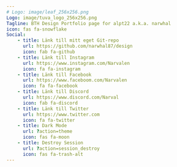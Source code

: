 ```yaml
---
# Logo: image/leaf_256x256.png
Logo: image/tuva_logo_256x256.png
Tagline: BTH Design Portfolio page for alpt22 a.k.a. narwhal
icon: fas fa-snowflake
Social:
    - title: Länk till mitt eget Git-repo
      url: https://github.com/narwhal87/design
      icon: fab fa-github
    - title: Länk till Instagram
      url: https://www.instagram.com/Narvalen
      icon: fa fa-instagram
    - title: Länk till Facebook
      url: https://www.faceboom.com/Narvalen
      icon: fa fa-facebook
    - title: Länk till Discord
      url: https://www.discord.com/Narval
      icon: fab fa-discord
    - title: Länk till Twitter
      url: https://www.twitter.com
      icon: fa fa-twitter
    - title: Dark Mode
      url: ?action=theme
      icon: fas fa-moon
    - title: Destroy Session
      url: ?action=session_destroy
      icon: fas fa-trash-alt
---
```

